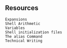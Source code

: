 ## Resources


    Expansions
    Shell Arithmetic
    Variables
    Shell initialization files
    The alias Command
    Technical Writing

